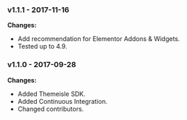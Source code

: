 
 ### v1.1.1 - 2017-11-16 
 **Changes:** 
 * Add recommendation for Elementor Addons & Widgets. 
* Tested up to 4.9.
 
 ### v1.1.0 - 2017-09-28 
 **Changes:** 
 * Added Themeisle SDK.
* Added Continuous Integration.
* Changed contributors.
 
